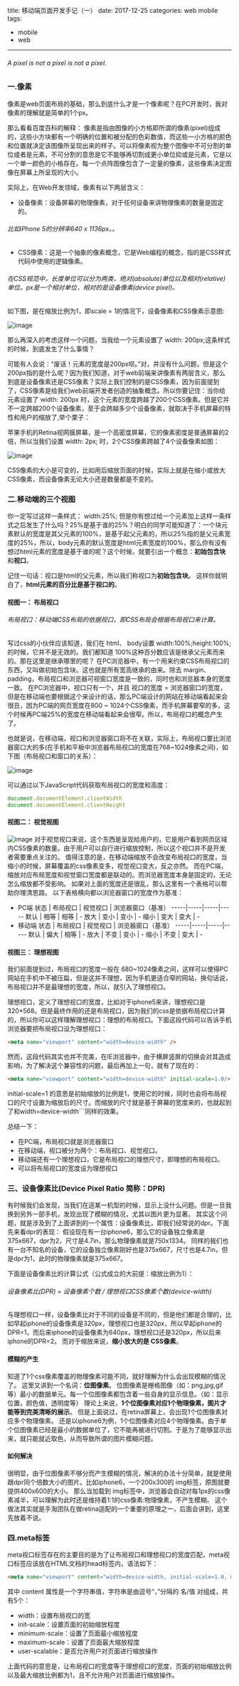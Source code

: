 title: 移动端页面开发手记（一）
date: 2017-12-25
categories: web mobile
tags:
- mobile
- web

---

###### A pixel is not a pixel is not a pixel.

<!-- more -->
### 一.像素
像素是web页面布局的基础，那么到底什么才是一个像素呢？在PC开发时，我对像素的理解就是简单的1个px。

那么看看百度百科的解释：
像素是指由图像的小方格即所谓的像素(pixel)组成的，这些小方块都有一个明确的位置和被分配的色彩数值，而这些一小方格的颜色和位置就决定该图像所呈现出来的样子。可以将像素视为整个图像中不可分割的单位或者是元素，不可分割的意思是它不能够再切割成更小单位抑或是元素，它是以一个单一颜色的小格存在。每一个点阵图像包含了一定量的像素，这些像素决定图像在屏幕上所呈现的大小。

实际上，在Web开发领域，像素有以下两层含义：
- 设备像素：设备屏幕的物理像素，对于任何设备来讲物理像素的数量是固定的。
######   比如iPhone 5的分辨率640 x 1136px。。
- CSS像素：这是一个抽象的像素概念，它是Web编程的概念，指的是CSS样式代码中使用的逻辑像素。
###### 在CSS规范中，长度单位可以分为两类，绝对(absolute)单位以及相对(relative)单位。px是一个相对单位，相对的是设备像素(device pixel)。

如下图，是在缩放比例为1，即scale = 1的情况下，设备像素和CSS像素示意图:

![image](https://p0.meituan.net/dpnewvc/5feca8ed6f794dbadd5e43e6a2f95c586414.jpg)

那么再深入的考虑这样一个问题，当我给一个元素设置了 width: 200px;这条样式的时候，到底发生了什么事情？

可能有人会说：“废话！元素的宽度是200px呗。”对，并没有什么问题，但是这个200px指的是什么呢？因为我们知道，对于web前端来讲像素有两层含义，那么到底是设备像素还是CSS像素？实际上我们控制的是CSS像素，因为前面提到了，CSS像素是给我们web前端开发者创造的抽象概念。所以你要记住：当你给元素设置了 width: 200px 时，这个元素的宽度跨越了200个CSS像素。但是它并不一定跨越200个设备像素，至于会跨越多少个设备像素，就取决于手机屏幕的特性和用户的缩放了,举个栗子：

苹果手机的Retina视网膜屏幕，是一个高密度屏幕，它的像素密度是普通屏幕的2倍，所以当我们设置 width: 2px; 时，2个CSS像素跨越了4个设备像素如图：

![image](https://p0.meituan.net/dpnewvc/3ddae5377226f4e0682519c3a3333c334368.png)

CSS像素的大小是可变的，比如用后缩放页面的时候，实际上就是在缩小或放大CSS像素，而设备像素无论大小还是数量都是不变的。

### 二.移动端的三个视图
你一定写过这样一条样式： width:25%; 但是你有想过给一个元素加上这样一条样式之后发生了什么吗？25%是基于谁的25%？明白的同学可能知道了：一个块元素默认的宽度是其父元素的100%，是基于起父元素的，所以25%指的是父元素宽度的25%，所以，body元素的默认宽度是html元素宽度的100%，那么你有没有想过html元素的宽度是基于谁的呢？这个时候，就要引出一个概念：**初始包含块**和**视口**。

记住一句话：视口是html的父元素，所以我们称视口为**初始包含块**。 这样你就明白了，**html元素的百分比是基于视口的**。

#### 视图一： 布局视口
###### 布局视口：移动端CSS布局的依据视口，即CSS布局会根据布局视口来计算。
写过css的小伙伴应该知道，我们在 html、 body设置 width:100%;height:100%;的时候，它并不是无效的。我们都知道 100%这种百分数应该是继承父元素而来的。那在这里是继承哪里的呢？
在PC浏览器中，有一个用来约束CSS布局视口的东西，又叫做初始包含块。这也就是所有宽高继承的由来。除去 margin、 padding，布局视口和浏览器可视窗口宽度是一致的，同时也和浏览器本身的宽度一致。
在PC浏览器中，视口只有一个，并且 视口的宽度 = 浏览器窗口的宽度，但是在移动端也要根据这个来设计的话，那么PC端设计的网站在移动端看起来会很丑，因为PC端的网页宽度在800 ~ 1024个CSS像素，而手机屏幕要窄的多，这个时候再PC端25%的宽度在移动端看起来会很窄。所以，布局视口的概念产生了。

也就是说，在移动端，视口和浏览器窗口将不在关联，实际上，布局视口要比浏览器窗口大的多(在手机和平板中浏览器布局视口的宽度在768~1024像素之间)，如下图（布局视口和窗口的关系）：

![image](https://p1.meituan.net/dpnewvc/eb60ec0ff69b0edb5644446a2d21f61d9333.jpg)

可以通过以下JavaScript代码获取布局视口的宽度和高度：
```javascript
document.documentElement.clientWidth
document.documentElement.clientHeight
```
#### 视图二： 视觉视图
![image](https://p0.meituan.net/dpnewvc/e5aeb136d24d570d8a0fe38310b554f131989.png)
对于视觉视口来说，这个东西是呈现给用户的，它是用户看到网页区域内CSS像素的数量。由于用户可以自行进行缩放控制，所以这个视口并不是开发者需要重点关注的。
值得注意的是，在移动端缩放不会改变布局视口的宽度，当缩小的时候，屏幕覆盖的css像素变多，视觉视口变大，反之亦然。
而在PC端，缩放对应布局宽度和视觉窗口宽度都是联动的。而浏览器宽度本身是固定的，无论怎么缩放都不受影响。
如果对上面的宽度还是很乱，那么这里有一个表格可以帮助你理清思路。
以下表格横向都以浏览器窗口的宽度作为基准：
- PC端
状态 | 布局视口 | 视觉视口 | 浏览器窗口（基准）
-----|-----|-----|-----
默认 | 相等 | 相等 | -
放大 | 变小 | 变小 | -
缩小 | 变大 | 变大 | -
- 移动端
状态 | 布局视口 | 视觉视口 | 浏览器窗口（基准）
-----|-----|-----|-----
默认 | 偏大 | 相等 | -
放大 | 不变 | 变小 | -
缩小 | 不变 | 变大 | -


#### 视图三： 理想视图
我们前面提到过，布局视口的宽度一般在 680~1024像素之间，这样可以使得PC网站在手机中不被压扁，但是这并不理想，因为手机更适合窄的网站，换句话说，布局视口并不是最理想的宽度，所以，就引入了理想视口。

理想视口，定义了理想视口的宽度，比如对于iphone5来讲，理想视口是320*568。但是最终作用的还是布局视口，因为我们的css是依据布局视口计算的，所以你可以这样理解理想视口：理想的布局视口。下面这段代码可以告诉手机浏览器要把布局视口设为理想视口：
```html
<meta name="viewport" content="width=device-width" />
```
然而，这段代码其实也并不完美，在IE浏览器中，由于横屏竖屏的切换会对其造成影响，为了解决这个兼容性的问题，最后再加上一句，就有了现在的：
```html
<meta name="viewport" content="width=device-width" initial-scale=1.0/>
```
initial-scale=1 的意思是初始缩放的比例是1，使用它的时候，同时也会将布局视口的尺寸设置为缩放后的尺寸。而缩放的尺寸就是基于屏幕的宽度来的，也就起到了和width=device-width```同样的效果。

总结一下：
- 在PC端，布局视口就是浏览器窗口
- 在移动端，视口被分为两个：布局视口、视觉视口。
- 移动端还有一个理想视口，它是布局视口的理想尺寸，即理想的布局视口。
- 可以将布局视口的宽度设为理想视口

### 三、设备像素比(Device Pixel Ratio 简称：DPR)
有时候我们会发现，当我们在适某一机型的时候，显示上没什么问题。但是一旦我换到另外一部手机，发现出现了模糊的情况，尤其以图片更为显著。
其实这个问题，就是涉及到了上面讲到的一个属性：设备像素比，即我们经常说的dpr。下面先来看dpr的表现：
假设现在有一台iphone6，那么它的设备独立像素是375x667，dpr为2，尺寸是4.7in，那么物理像素就是750x1334。
同样的我们也有一台不知名的设备，它的设备独立像素刚好也是375x667，尺寸也是4.7in，但是dpr为1，此时的物理像素就是375x667。

下面是设备像素比的计算公式（公式成立的大前提：缩放比例为1）：
###### 设备像素比(DPR) = 设备像素个数 / 理想视口CSS像素个数(device-width)
与理想视口一样，设备像素比对于不同的设备是不同的，但是他们都是合理的，比如早起iphone的设备像素是320px，理想视口也是320px，所以早起iphone的DPR=1，而后来iphone的设备像素为640px，理想视口还是320px，所以后来iphone的DPR=2。
而对于缩放来说，**缩小放大的是 CSS像素**。

#### 模糊的产生
知道了1个css像素覆盖的物理像素可能不同，就好理解为什么会出现模糊的情况了。
这里又讲到一个名词：**位图像素**。
位图像素是栅格图像（如：png,jpg,gif等）最小的数据单元。每一个位图像素都包含着一些自身的显示信息。（如：显示位置，颜色值，透明度等）
理论上来说，**1个位图像素对应1个物理像素，图片才能等到完美清晰的展示**。
但是上面说过，在retina屏幕上，会出现1个位图像素对应多个物理像素。
还是以iphone6为例，1个位图像素对应4个物理像素。由于单个位图像素已经是最小的数据单位了，它不能再被进行切割。于是为了能够显示出来，就只能就近取色，从而导致所谓的图片模糊问题。

#### 如何解决
很明显，由于位图像素不够分而产生模糊的情况，解决的办法十分简单，就是使用跟dpr同个倍数大小的图片。比如iphone6，一个200x300的 img标签，原图就要提供400x600的大小。
那么当加载到 img标签中，浏览器会自动对每1px的css像素减半，可以理解为此时还是维持着1:1的css像素:物理像素，不产生模糊。
这个做法其实就是手淘团队在做retina适配的一个重要的原理之一，后面会讲到，这里先放着不说。

### 四.meta标签
meta视口标签存在的主要目的是为了让布局视口和理想视口的宽度匹配，meta视口标签应该放在HTML文档的head标签内，语法如下：
```html  
<meta name="viewport" content="width=device-width, initial-scale=1.0, maximum-scale=1.0, user-scalable=no">
```

其中 content 属性是一个字符串值，字符串是由逗号“，”分隔的 名/值 对组成，共有5个：
- width：设置布局视口的宽
- init-scale：设置页面的初始缩放程度
- minimum-scale：设置了页面最小缩放程度
- maximum-scale：设置了页面最大缩放程度
- user-scalable：是否允许用户对页面进行缩放操作

上面代码的意思是，让布局视口的宽度等于理想视口的宽度，页面的初始缩放比例以及最大缩放比例都为1，且不允许用户对页面进行缩放操作。